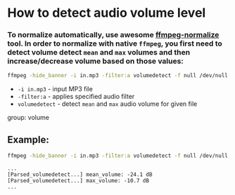 # How to detect audio volume level

### To normalize automatically, use awesome [ffmpeg-normalize](/ffmpeg/how-to-automatically-normalize-audio-volume) tool. In order to normalize with native `ffmpeg`, you first need to detect volume detect `mean` and `max` volumes and then increase/decrease volume based on those values:

```bash
ffmpeg -hide_banner -i in.mp3 -filter:a volumedetect -f null /dev/null
```

- `-i in.mp3` - input MP3 file
- `-filter:a` - applies specified audio filter
- `volumedetect` - detect `mean` and `max` audio volume for given file

group: volume

## Example: 
```bash
ffmpeg -hide_banner -i in.mp3 -filter:a volumedetect -f null /dev/null
```
```
...
[Parsed_volumedetect...] mean_volume: -24.1 dB
[Parsed_volumedetect...] max_volume: -10.7 dB
...
```

